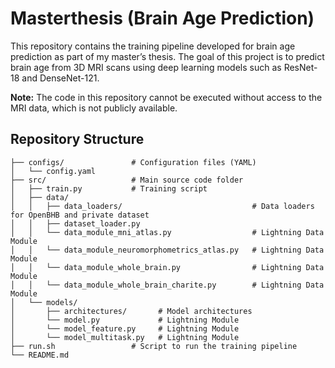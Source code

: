 # Masterthesis (Brain Age Prediction)

This repository contains the training pipeline developed for brain age prediction as part of my master’s thesis. The goal of this project is to predict brain age from 3D MRI scans using deep learning models such as ResNet-18 and DenseNet-121. 

**Note:** The code in this repository cannot be executed without access to the MRI data, which is not publicly available.

## Repository Structure
```
├── configs/               # Configuration files (YAML)
│   └── config.yaml
├── src/                   # Main source code folder
│   ├── train.py           # Training script
│   ├── data/
│   │   ├── data_loaders/                             # Data loaders for OpenBHB and private dataset
│   │   ├── dataset_loader.py    
│   │   └── data_module_mni_atlas.py                  # Lightning Data Module
│   │   └── data_module_neuromorphometrics_atlas.py   # Lightning Data Module
│   │   └── data_module_whole_brain.py                # Lightning Data Module
│   │   └── data_module_whole_brain_charite.py        # Lightning Data Module
│   └── models/
│       ├── architectures/       # Model architectures
│       └── model.py             # Lightning Module
│       └── model_feature.py     # Lightning Module
│       └── model_multitask.py   # Lightning Module
├── run.sh                 # Script to run the training pipeline
└── README.md
```

